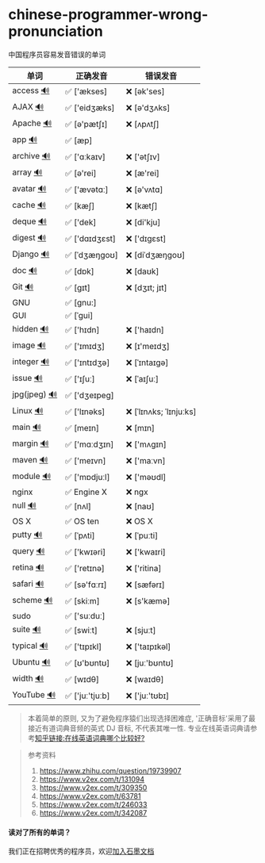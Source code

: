# chinese-programmer-wrong-pronunciation
中国程序员容易发音错误的单词


| 单词  | 正确发音 | 错误发音 |
| ---- | ------- | ------- |
| access [🔊](http://dict.youdao.com/dictvoice?audio=access&type=2) | ✅ ['ækses] | ❌ [ək'ses] |
| AJAX [🔊](http://dict.youdao.com/dictvoice?audio=AJAX&type=2) | ✅ ['eidʒæks] | ❌ [ə'dʒʌks] |
| Apache [🔊](http://dict.youdao.com/dictvoice?audio=Apache&type=2) | ✅ [ə'pætʃɪ] | ❌ [ʌpʌtʃ] |
| app [🔊](http://dict.youdao.com/dictvoice?audio=app&type=2) | ✅ [æp] | |
| archive [🔊](http://dict.youdao.com/dictvoice?audio=archive&type=2) | ✅ ['ɑːkaɪv] | ❌ ['ətʃɪv] |
| array [🔊](http://dict.youdao.com/dictvoice?audio=array&type=2) | ✅ [ə'rei] | ❌ [æ'rei] |
| avatar [🔊](http://dict.youdao.com/dictvoice?audio=avatar&type=2) | ✅ ['ævətɑː] | ❌ [ə'vʌtɑ] |
| cache [🔊](http://dict.youdao.com/dictvoice?audio=cache&type=2) | ✅ [kæʃ] | ❌ [kætʃ] |
| deque [🔊](http://dict.youdao.com/dictvoice?audio=deque&type=2) | ✅ ['dek] | ❌ [di'kju] |
| digest [🔊](http://dict.youdao.com/dictvoice?audio=digest&type=2) | ✅ ['dɑɪdʒɛst] | ❌ ['dɪgɛst] |
| Django [🔊](http://dict.youdao.com/dictvoice?audio=Django&type=2) | ✅ [ˈdʒæŋɡoʊ] | ❌ [diˈdʒæŋɡoʊ] |
| doc [🔊](http://dict.youdao.com/dictvoice?audio=doc&type=2) | ✅ [dɒk]| ❌ [daʊk] |
| Git [🔊](http://dict.youdao.com/dictvoice?audio=git&type=2) | ✅ [ɡɪt] | ❌ [dʒɪt; jɪt] |
| GNU | ✅ [gnu:] | |
| GUI | ✅ [ˈɡui] | |
| hidden [🔊](http://dict.youdao.com/dictvoice?audio=hidden&type=2) | ✅ ['hɪdn] | ❌ ['haɪdn] |
| image [🔊](http://dict.youdao.com/dictvoice?audio=image&type=2) | ✅ ['ɪmɪdʒ] | ❌ [ɪ'meɪdʒ] |
| integer [🔊](http://dict.youdao.com/dictvoice?audio=integer&type=2) | ✅ ['ɪntɪdʒə] | ❌ [ˈɪntaɪgə] |
| issue [🔊](http://dict.youdao.com/dictvoice?audio=issue&type=2) | ✅ ['ɪʃuː] | ❌ [ˈaɪʃuː] |
| jpg(jpeg) [🔊](http://dict.youdao.com/dictvoice?audio=JPEG&type=2) | ✅ ['dʒeɪpeɡ] | |
| Linux [🔊](http://dict.youdao.com/dictvoice?audio=linux&type=2) | ✅ ['lɪnəks] | ❌ [ˈlɪnʌks; ˈlɪnjuːks] |
| main [🔊](http://dict.youdao.com/dictvoice?audio=main&type=2) | ✅ [meɪn] | ❌ [mɪn] |
| margin [🔊](http://dict.youdao.com/dictvoice?audio=margin&type=2) | ✅ ['mɑːdʒɪn] | ❌ ['mʌgɪn] |
| maven [🔊](http://dict.youdao.com/dictvoice?audio=maven&type=2) | ✅ ['meɪvn] | ❌ ['maːvn] |
| module [🔊](http://dict.youdao.com/dictvoice?audio=module&type=2) | ✅ ['mɒdjuːl] | ❌ ['məʊdl] |
| nginx | ✅ Engine X | ❌ ngx |
| null [🔊](http://dict.youdao.com/dictvoice?audio=null&type=2) | ✅ [nʌl] | ❌ [naʊ] |
| OS X | ✅ OS ten | ❌ OS X |
| putty [🔊](http://dict.youdao.com/dictvoice?audio=putty&type=2) | ✅ [ˈpʌti] | ❌ [ˈpuːti] |
| query [🔊](http://dict.youdao.com/dictvoice?audio=query&type=2) | ✅ ['kwɪəri] | ❌ ['kwaɪri] |
| retina [🔊](http://dict.youdao.com/dictvoice?audio=retina&type=2) | ✅ ['retɪnə] | ❌ ['ritina] |
| safari [🔊](http://dict.youdao.com/dictvoice?audio=safari&type=2) | ✅ [sə'fɑːrɪ] | ❌ [sæfərɪ] |
| scheme [🔊](http://dict.youdao.com/dictvoice?audio=scheme&type=2) | ✅ [skiːm] | ❌ [s'kæmə] |
| sudo | ✅ ['suːduː] | |
| suite [🔊](http://dict.youdao.com/dictvoice?audio=suite&type=2) | ✅ [swiːt] | ❌ [sjuːt] |
| typical [🔊](http://dict.youdao.com/dictvoice?audio=typical&type=2) | ✅ ['tɪpɪkl] | ❌ ['taɪpɪkəl] |
| Ubuntu [🔊](http://dict.youdao.com/dictvoice?audio=ubuntu&type=2) | ✅ [ʊ'bʊntʊ] | ❌ [juː'bʊntʊ] |
| width [🔊](http://dict.youdao.com/dictvoice?audio=width&type=2) | ✅ [wɪdθ] | ❌ [waɪdθ] |
| YouTube [🔊](http://dict.youdao.com/dictvoice?audio=youtube&type=2) | ✅ ['juː'tjuːb] | ❌ ['juː'tʊbɪ] |


> 本着简单的原则, 又为了避免程序猿们出现选择困难症, '正确音标'采用了最接近有道词典音频的英式 DJ 音标, 不代表其唯一性.
> 专业在线英语词典请参考[知乎链接:在线英语词典哪个比较好?](https://www.zhihu.com/question/19707759)



> 参考资料
>
> 1. https://www.zhihu.com/question/19739907
> 2. https://www.v2ex.com/t/131094
> 3. https://www.v2ex.com/t/309350
> 4. https://www.v2ex.com/t/63781
> 5. https://www.v2ex.com/t/246033
> 6. https://www.v2ex.com/t/342087


#### 读对了所有的单词？
我们正在招聘优秀的程序员，欢迎[加入石墨文档](https://shimo.im/doc/G3ckHEVF3f4qANHk)
